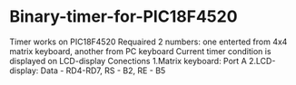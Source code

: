 # Binary-timer-for-PIC18F4520
Timer works on PIC18F4520
Requaired 2 numbers: one enterted from 4x4 matrix keyboard, another from PC keyboard 
Current timer condition is displayed on LCD-display
Conections 
1.Matrix keyboard: Port A
2.LCD-display: Data - RD4-RD7, RS - B2, RE - B5
